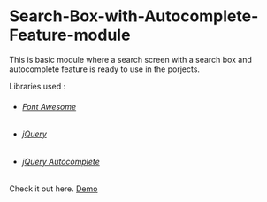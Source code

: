 # Search-Box-with-Autocomplete-Feature-module

This is basic module where a search screen with a search box and autocomplete feature is ready to use in the porjects.

Libraries used :
* ###### [Font Awesome](https://fontawesome.com/)
* ###### [jQuery](https://github.com/jquery/jquery)
* ###### [jQuery Autocomplete](https://github.com/devbridge/jQuery-Autocomplete)


Check it out here. [Demo](https://shinigami017.github.io/Search-Box-with-Autocomplete-Feature-module/)
